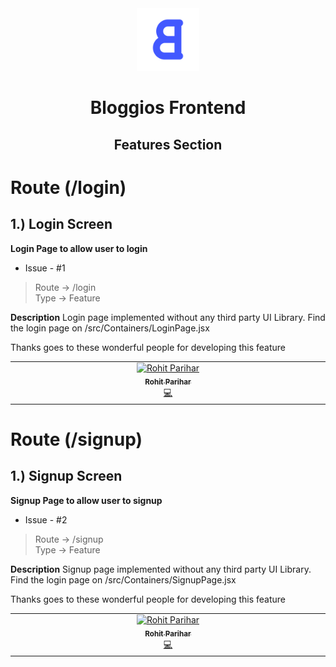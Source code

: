 <div align="center">
<img src="bg-accent_rounded.png" height="100" />
</div>

<h1 align="center">Bloggios Frontend</h1>

<div align="center">
<h2>Features Section</h2>
</div>

# Route (/login)

## 1.) Login Screen
**Login Page to allow user to login**
- Issue - #1
> Route -> /login   
> Type -> Feature
    
**Description**
Login page implemented without any third party UI Library.
Find the login page on /src/Containers/LoginPage.jsx
    
Thanks goes to these wonderful people for developing this feature

<!-- ALL-CONTRIBUTORS-LIST:START - Do not remove or modify this section -->
<!-- prettier-ignore-start -->
<!-- markdownlint-disable -->
<table>
  <tbody>
    <tr>
      <td align="center" valign="top" width="14.28%"><a href="https://github.com/rohit-zip"><img src="https://avatars.githubusercontent.com/u/75197401?v=4" width="100px;" alt="Rohit Parihar"/><br /><sub><b>Rohit Parihar</b></sub></a><br /><a href="https://github.com/rohit-zip" title="Code">💻</a></td>
    </tr>
  </tbody>
</table>

# Route (/signup)

## 1.) Signup Screen
**Signup Page to allow user to signup**
- Issue - #2
> Route -> /signup   
> Type -> Feature

**Description**
Signup page implemented without any third party UI Library.
Find the login page on /src/Containers/SignupPage.jsx

Thanks goes to these wonderful people for developing this feature

<!-- ALL-CONTRIBUTORS-LIST:START - Do not remove or modify this section -->
<!-- prettier-ignore-start -->
<!-- markdownlint-disable -->
<table>
  <tbody>
    <tr>
      <td align="center" valign="top" width="14.28%"><a href="https://github.com/rohit-zip"><img src="https://avatars.githubusercontent.com/u/75197401?v=4" width="100px;" alt="Rohit Parihar"/><br /><sub><b>Rohit Parihar</b></sub></a><br /><a href="https://github.com/rohit-zip" title="Code">💻</a></td>
    </tr>
  </tbody>
</table>